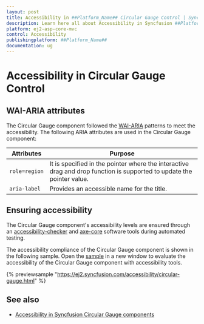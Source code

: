 ```yaml
---
layout: post
title: Accessibility in ##Platform_Name## Circular Gauge Control | Syncfusion
description: Learn here all about Accessibility in Syncfusion ##Platform_Name## Circular Gauge control of Syncfusion Essential JS 2 and more.
platform: ej2-asp-core-mvc
control: Accessibility
publishingplatform: ##Platform_Name##
documentation: ug
---
```



# Accessibility in Circular Gauge Control

## WAI-ARIA attributes

The Circular Gauge component followed the [WAI-ARIA](https://www.w3.org/WAI/ARIA/apg/patterns/alert/) patterns to meet the accessibility. The following ARIA attributes are used in the Circular Gauge component:

| Attributes | Purpose |
| --- | --- |
| `role=region` | It is specified in the pointer where the interactive drag and drop function is supported to update the pointer value. |
| `aria-label` | Provides an accessible name for the title. |

## Ensuring accessibility

The Circular Gauge component's accessibility levels are ensured through an [accessibility-checker](https://www.npmjs.com/package/accessibility-checker) and [axe-core](https://www.npmjs.com/package/axe-core) software tools during automated testing.

The accessibility compliance of the Circular Gauge component is shown in the following sample. Open the [sample](https://ej2.syncfusion.com/accessibility/circular-gauge.html) in a new window to evaluate the accessibility of the Circular Gauge component with accessibility tools.

{% previewsample "https://ej2.syncfusion.com/accessibility/circular-gauge.html" %}

## See also

* [Accessibility in Syncfusion Circular Gauge components](../common/accessibility)
